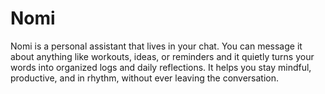 # Nomi
Nomi is a personal assistant that lives in your chat. You can message it about anything like workouts, ideas, or reminders and it quietly turns your words into organized logs and daily reflections. It helps you stay mindful, productive, and in rhythm, without ever leaving the conversation.
